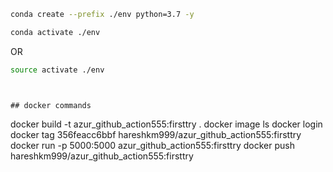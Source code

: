 ```bash
conda create --prefix ./env python=3.7 -y
```

```bash
conda activate ./env
```
OR
```bash
source activate ./env
```
```


## docker commands

```

docker build -t azur_github_action555:firsttry .
docker image ls
docker login
docker tag 356feacc6bbf hareshkm999/azur_github_action555:firsttry
docker run -p 5000:5000 azur_github_action555:firsttry
docker push hareshkm999/azur_github_action555:firsttry
```